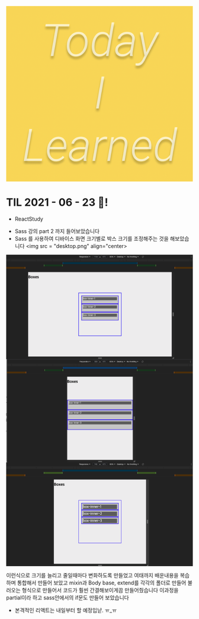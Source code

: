 <img src="TILimage.png" align="center" />

# TIL 2021 - 06 - 23 📖!

* ReactStudy

- Sass 강의 part 2 까지 들어보았습니다 
- Sass 를 사용하여 디바이스 화면 크기별로 박스 크기를 조정해주는 것을 해보았습니다 
<img src = "desktop.png" align="center>

<img src = "regular.png" align="center">

<img src = "tablet.png" align="center">

<img src = "phone.png" align="center">

이런식으로 크기를 늘리고 줄일때마다 변화하도록 만들었고 
여태까지 배운내용을 복습하며 통합해서 만들어 보았고 mixin과 Body base, extend를 각각의 폴더로 만들어 불러오는 형식으로 만들어서 
코드가 훨씬 간결해보이게끔 만들어줬습니다  이과정을 partial이라 하고 sass안에서의 if문도 만들어 보았습니다 

- 본격적인 리액트는 내일부터 할 예정입낟. ㅠ_ㅠ
